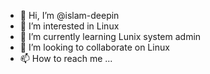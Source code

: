 - 👋 Hi, I’m @islam-deepin
- 👀 I’m interested in Linux
- 🌱 I’m currently learning Lunix system admin
- 💞️ I’m looking to collaborate on Linux
- 📫 How to reach me ...

<!---
islam-deepin/islam-deepin is a ✨ special ✨ repository because its `README.md` (this file) appears on your GitHub profile.
You can click the Preview link to take a look at your changes.
--->
